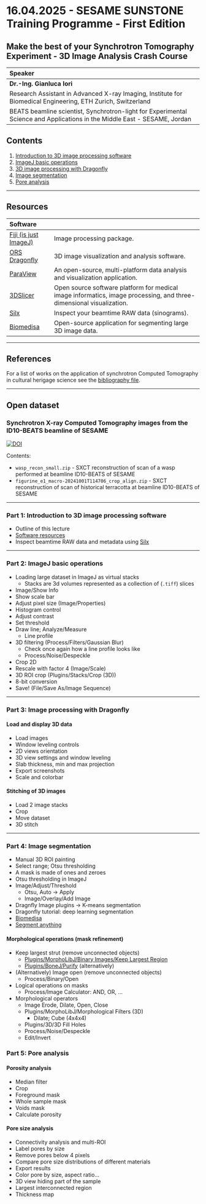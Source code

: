 
# 16.04.2025 - SESAME SUNSTONE Training Programme - First Edition
## Make the best of your Synchrotron Tomography Experiment - 3D Image Analysis Crash Course

| Speaker |
| :--- |
| **Dr.-Ing. Gianluca Iori** |
| Research Assistant in Advanced X-ray Imaging, Institute for Biomedical Engineering, ETH Zurich, Switzerland |
| BEATS beamline scientist, Synchrotron-light for Experimental Science and Applications in the Middle East - SESAME, Jordan |

## Contents
1. [Introduction to 3D image processing software](#part-1-introduction-to-3d-image-processing-software)
2. [ImageJ basic operations](#part-2-imagej-basic-operations)
3. [3D image processing with Dragonfly](#part-3-image-processing-with-dragonfly)
4. [Image segmentation](#part-4-image-segmentation)
5. [Pore analysis](#part-5-pore-analysis)

---
## Resources
| Software ||
| :--- | --- |
| [Fiji (is just ImageJ)](https://fiji.sc/) | Image processing package. |
| [ORS Dragonfly](https://dragonfly.comet.tech/) | 3D image visualization and analysis software. |
| [ParaView](https://www.paraview.org/) | An open-source, multi-platform data analysis and visualization application. |
| [3DSlicer](https://www.slicer.org/) | Open source software platform for medical image informatics, image processing, and three-dimensional visualization. |
| [Silx](https://www.silx.org/doc/silx/latest/install.html) | Inspect your beamtime RAW data (sinograms). |
| [Biomedisa](https://biomedisa.info/) | Open-source application for segmenting large 3D image data. |

---
## References
For a list of works on the application of synchrotron Computed Tomography in cultural herigage science see the [bibliography file](cultural_heritage.bib).

---
## Open dataset
### Synchrotron X-ray Computed Tomography images from the ID10-BEATS beamline of SESAME
[![DOI](https://zenodo.org/badge/DOI/10.5281/zenodo.15182529.svg)](https://doi.org/10.5281/zenodo.15182529)

Contents:
- `wasp_recon_small.zip` - SXCT reconstruction of scan of a wasp performed at beamline ID10-BEATS of SESAME
- `figurine_e1_macro-20241001T114706_crop_align.zip` - SXCT reconstruction of scan of historical terracotta at beamline ID10-BEATS of SESAME

---
### Part 1: Introduction to 3D image processing software
- Outline of this lecture
- [Software resources](resources)
- Inspect beamtime RAW data and metadata using [Silx](https://www.silx.org/doc/silx/latest/install.html)

---
### Part 2: ImageJ basic operations
- Loading large dataset in ImageJ as virtual stacks
    - Stacks are 3d volumes represented as a collection of (`.tiff`) slices
- Image/Show Info
- Show scale bar
- Adjust pixel size (Image/Properties)
- Histogram control 
- Adjust contrast
- Set threshold
- Draw line; Analyze/Measure
    - Line profile
- 3D filtering (Process/Filters/Gaussian Blur)
    - Check once again how a line profile looks like
    - Process/Noise/Despeckle
- Crop 2D
- Rescale with factor 4 (Image/Scale)
- 3D ROI crop (Plugins/Stacks/Crop (3D))
- 8-bit conversion
- Save! (File/Save As/Image Sequence)

---
### Part 3: Image processing with Dragonfly
#### Load and display 3D data
- Load images
- Window leveling controls
- 2D views orientation
- 3D view settings and window leveling
- Slab thickness, min and max projection
- Export screenshots
- Scale and colorbar

#### Stitching of 3D images
- Load 2 image stacks
- Crop
- Move dataset
- 3D stitch

---
### Part 4: Image segmentation
- Manual 3D ROI painting
- Select range; Otsu thresholding
- A mask is made of ones and zeroes
- Otsu thresholding in ImageJ
- Image/Adjust/Threshold
    - Otsu, Auto -> Apply
    - Image/Overlay/Add Image
- Dragnfly Image plugins -> K-means segmentation
- Dragonfly tutorial: deep learning segmentation
- [Biomedisa](https://biomedisa.info/)
- [Segment anything](https://segment-anything.com/)

#### Morphological operations (mask refinement)
- Keep largest strut (remove unconnected objects)
    - [Plugins/MorphoLibJ/Binary Images/Keep Largest Region](https://imagej.net/MorphoLibJ)
    - [Plugins/BoneJ/Purify](https://bonej.org/purify) (alternatively)
- (Alternatively) Image open (remove unconnected objects)
    - Process/Binary/Open
- Logical operations on masks
    - Process/Image Calculator: AND, OR, ...
- Morphological operators
    - Image Erode, Dilate, Open, Close
    - Plugins/MorphoLibJ/Morphological Filters (3D)
        - Dilate; Cube (4x4x4)
    - Plugins/3D/3D Fill Holes
    - Process/Noise/Despeckle
    - Edit/Invert

### Part 5: Pore analysis

#### Porosity analysis
- Median filter
- Crop
- Foreground mask
- Whole sample mask
- Voids mask
- Calculate porosity

#### Pore size analysis
- Connectivity analysis and multi-ROI
- Label pores by size
- Remove pores below 4 pixels
- Compare pore size distributions of different materials
- Export results
- Color pore by size, aspect ratio…
- 3D view hiding part of the sample
- Largest interconnected region
- Thickness map





    
